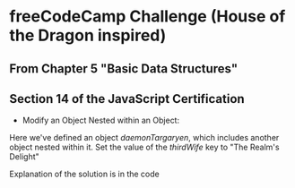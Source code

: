 # freeCodeCamp Challenge (House of the Dragon inspired)

## From Chapter 5 "Basic Data Structures"
## Section 14 of the JavaScript Certification

- Modify an Object Nested within an Object:
  
Here we've defined an object *daemonTargaryen*, which includes another object nested within it. Set the value of the *thirdWife* key to "The Realm's Delight"

Explanation of the solution is in the code


